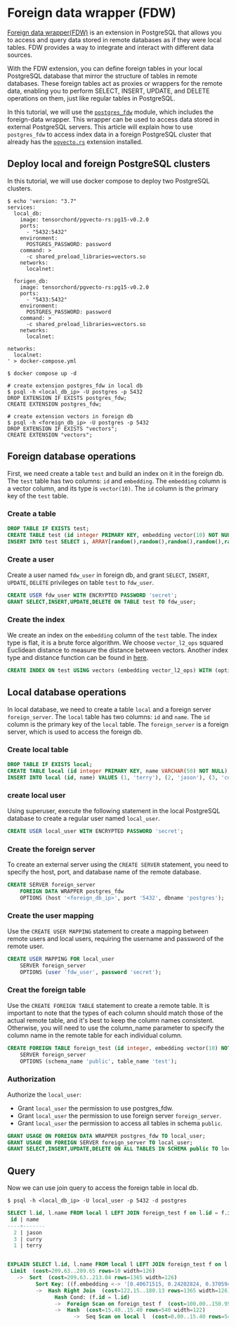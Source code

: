 # Foreign data wrapper (FDW)

[Foreign data wrapper(FDW)](https://wiki.postgresql.org/wiki/Foreign_data_wrappers) is an extension in PostgreSQL that allows you to access and query data stored in remote databases as if they were local tables. FDW provides a way to integrate and interact with different data sources.

With the FDW extension, you can define foreign tables in your local PostgreSQL database that mirror the structure of tables in remote databases. These foreign tables act as proxies or wrappers for the remote data, enabling you to perform SELECT, INSERT, UPDATE, and DELETE operations on them, just like regular tables in PostgreSQL.

In this tutorial, we will use the [`postgres_fdw`](https://www.postgresql.org/docs/current/postgres-fdw.html) module, which includes the foreign-data wrapper. This wrapper can be used to access data stored in external PostgreSQL servers. This article will explain how to use `postgres_fdw` to access index data in a foreign PostgreSQL cluster that already has the [`pgvecto.rs`](https://github.com/tensorchord/pgvecto.rs) extension installed.

## Deploy local and foreign PostgreSQL clusters

In this tutorial, we will use docker compose to deploy two PostgreSQL clusters.

``` shell
$ echo 'version: "3.7"
services:
  local_db:
    image: tensorchord/pgvecto-rs:pg15-v0.2.0
    ports:
      - "5432:5432"
    environment:
      POSTGRES_PASSWORD: password
    command: >
      -c shared_preload_libraries=vectors.so
    networks:
      localnet:

  forigen_db:
    image: tensorchord/pgvecto-rs:pg15-v0.2.0
    ports:
      - "5433:5432"
    environment:
      POSTGRES_PASSWORD: password
    command: >
      -c shared_preload_libraries=vectors.so
    networks:
      localnet:

networks:
  localnet:
' > docker-compose.yml

$ docker compose up -d
```

```shell
# create extension postgres_fdw in local db
$ psql -h <local_db_ip> -U postgres -p 5432 
DROP EXTENSION IF EXISTS postgres_fdw;
CREATE EXTENSION postgres_fdw;

# create extension vectors in foreign db
$ psql -h <foreign_db_ip> -U postgres -p 5432
DROP EXTENSION IF EXISTS "vectors";
CREATE EXTENSION "vectors";
```

## Foreign database operations

First, we need create a table `test` and build an index on it in the foreign db. The `test` table has two columns: `id` and `embedding`. The `embedding` column is a vector column, and its type is `vector(10)`. The `id` column is the primary key of the `test` table.

### Create a table
```sql
DROP TABLE IF EXISTS test;
CREATE TABLE test (id integer PRIMARY KEY, embedding vector(10) NOT NULL);
INSERT INTO test SELECT i, ARRAY[random(),random(),random(),random(),random(),random(),random(),random(),random(),random()]::real[] FROM generate_series(1, 100) i;
```

### Create a user

Create a user named `fdw_user` in foreign db, and grant `SELECT`, `INSERT`, `UPDATE`, `DELETE` privileges on table `test` to `fdw_user`.

```sql
CREATE USER fdw_user WITH ENCRYPTED PASSWORD 'secret';
GRANT SELECT,INSERT,UPDATE,DELETE ON TABLE test TO fdw_user;
```

### Create the index

We create an index on the `embedding` column of the `test` table. The index type is flat, it is a brute force algorithm. We choose `vector_l2_ops` squared Euclidean distance to measure the distance between vectors. Another index type and distance function can be found in [here](https://docs.pgvecto.rs/usage/indexing.html).

```sql
CREATE INDEX ON test USING vectors (embedding vector_l2_ops) WITH (options = "[indexing.flat]");
```

## Local database operations

In local database, we need to create a table `local` and a foreign server `foreign_server`. The `local` table has two columns: `id` and `name`. The `id` column is the primary key of the `local` table. The `foreign_server` is a foreign server, which is used to access the foreign db.

### Create local table

```sql
DROP TABLE IF EXISTS local;
CREATE TABLE local (id integer PRIMARY KEY, name VARCHAR(50) NOT NULL);
INSERT INTO local (id, name) VALUES (1, 'terry'), (2, 'jason'), (3, 'curry');
```

### create local user

Using superuser, execute the following statement in the local PostgreSQL database to create a regular user named `local_user`.

```sql
CREATE USER local_user WITH ENCRYPTED PASSWORD 'secret';
```

### Create the foreign server

To create an external server using the `CREATE SERVER` statement, you need to specify the host, port, and database name of the remote database.

```sql
CREATE SERVER foreign_server
    FOREIGN DATA WRAPPER postgres_fdw
    OPTIONS (host '<foreign_db_ip>', port '5432', dbname 'postgres');
```

### Create the user mapping

Use the `CREATE USER MAPPING` statement to create a mapping between remote users and local users, requiring the username and password of the remote user.

```sql
CREATE USER MAPPING FOR local_user
    SERVER foreign_server
    OPTIONS (user 'fdw_user', password 'secret');
```
### Creat the foreign table

Use the `CREATE FOREIGN TABLE` statement to create a remote table. It is important to note that the types of each column should match those of the actual remote table, and it's best to keep the column names consistent. Otherwise, you will need to use the column_name parameter to specify the column name in the remote table for each individual column.

```sql
CREATE FOREIGN TABLE foreign_test (id integer, embedding vector(10) NOT NULL)
    SERVER foreign_server
    OPTIONS (schema_name 'public', table_name 'test');
```

### Authorization

Authorize the `local_user`:
- Grant `local_user` the permission to use postgres_fdw. 
- Grant `local_user` the permission to use foreign server `foreign_server`.
- Grant `local_user` the permission to access all tables in schema `public`.

```sql
GRANT USAGE ON FOREIGN DATA WRAPPER postgres_fdw TO local_user;
GRANT USAGE ON FOREIGN SERVER foreign_server TO local_user;
GRANT SELECT,INSERT,UPDATE,DELETE ON ALL TABLES IN SCHEMA public TO local_user;
```

## Query

Now we can use join query to access the foreign table in local db.
```shell
$ psql -h <local_db_ip> -U local_user -p 5432 -d postgres
```

```sql
SELECT l.id, l.name FROM local l LEFT JOIN foreign_test f on l.id = f.id ORDER BY f.embedding <-> '[0.40671515, 0.24202824, 0.37059402, 0.50316447, 0.10779921, 0.80774295, 0.8879849, 0.31292745, 0.05584943, 0.8738258]' LIMIT 10;
 id | name  
----+-------
  2 | jason
  3 | curry
  1 | terry


EXPLAIN SELECT l.id, l.name FROM local l LEFT JOIN foreign_test f on l.id = f.id ORDER BY f.embedding <-> '[0.40671515, 0.24202824, 0.37059402, 0.50316447, 0.10779921, 0.80774295, 0.8879849, 0.31292745, 0.05584943, 0.8738258]' LIMIT 10;
 Limit  (cost=209.63..209.65 rows=10 width=126)
   ->  Sort  (cost=209.63..213.04 rows=1365 width=126)
         Sort Key: ((f.embedding <-> '[0.40671515, 0.24202824, 0.37059402, 0.50316447, 0.10779921, 0.80774295, 0.8879849, 0.31292745, 0.05584943, 0.8738258]'::vector))
         ->  Hash Right Join  (cost=122.15..180.13 rows=1365 width=126)
               Hash Cond: (f.id = l.id)
               ->  Foreign Scan on foreign_test f  (cost=100.00..150.95 rows=1365 width=36)
               ->  Hash  (cost=15.40..15.40 rows=540 width=122)
                     ->  Seq Scan on local l  (cost=0.00..15.40 rows=540 width=122)
```

